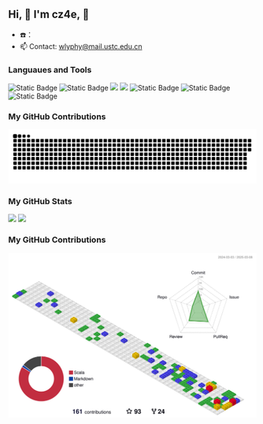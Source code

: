 
## Hi, 👋 I'm cz4e, 🎉

- ☎️：
- 📫 Contact: wlyphy@mail.ustc.edu.cn

### Languaues and Tools

<span >
  <img alt="Static Badge" src="https://img.shields.io/badge/Scala-F05032?style=flat-square&logo=Scala&logoColor=white">
  <img alt="Static Badge" src="https://img.shields.io/badge/C-%230072b3?style=flat-square&logo=C&logoColor=%23fff">
  <img src="https://img.shields.io/badge/-JavaScript-F7DF1E?style=flat-square&logo=javascript&logoColor=white" />
  <img src="https://img.shields.io/badge/Rust-E34F26?style=flat-square&logo=rust&logoColor=white" />
  <img alt="Static Badge" src="https://img.shields.io/badge/Solidity-F0?style=flat-square&logo=Solidity&logoColor=white">
  <img alt="Static Badge" src="https://img.shields.io/badge/Python-%23c66394?style=flat-square&logo=Python&logoColor=%23fff">
  <img alt="Static Badge" src="https://img.shields.io/badge/Git-F05032?style=flat-square&logo=Git&logoColor=white">
</span>

### My GitHub Contributions

![](https://raw.githubusercontent.com/cz4e/cz4e/output/github-contribution-grid-snake.svg)

### My GitHub Stats

<div align="left">
  <img src="https://github-readme-stats.vercel.app/api?username=cz4e&show_icons=true" />
  <img src="https://github-readme-stats.vercel.app/api/top-langs/?username=cz4e&layout=compact&langs_count=6&text_color=000&icon_color=fff&theme=graywhite" />
</div>

### My GitHub Contributions

![Contrib](./profile-3d-contrib/profile-gitblock.svg)
